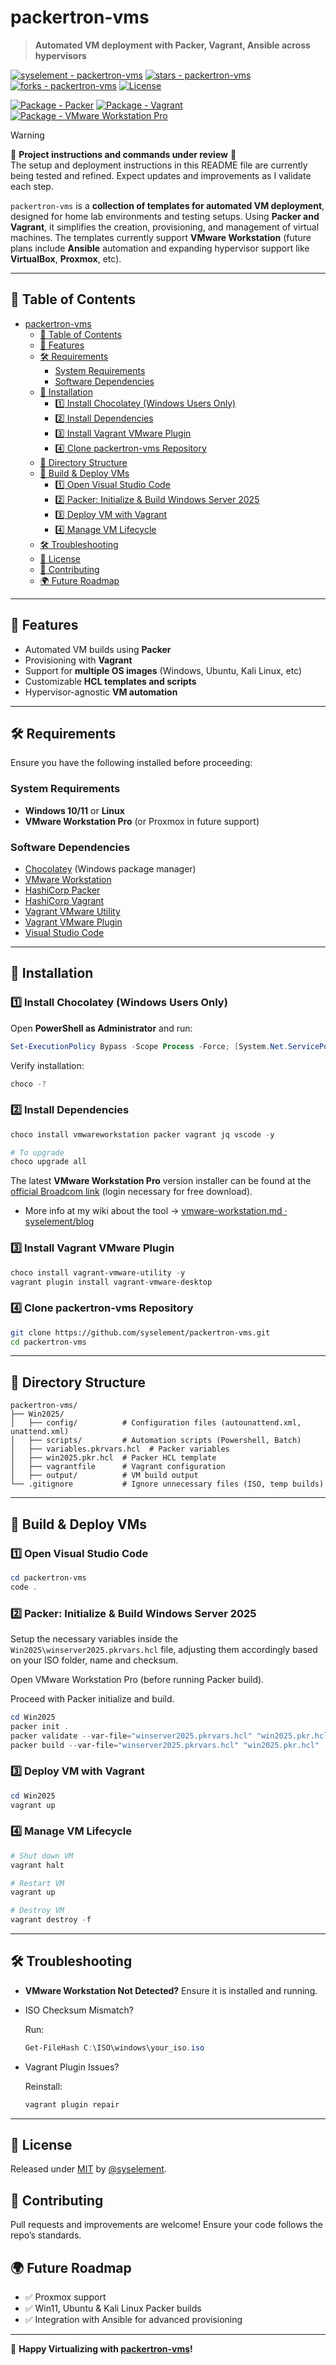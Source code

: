 # packertron-vms

> **Automated VM deployment with Packer, Vagrant, Ansible across hypervisors**

[![syselement - packertron-vms](https://img.shields.io/static/v1?label=syselement&message=packertron-vms&color=blue&logo=github)](https://github.com/syselement/packertron-vms) [![stars - packertron-vms](https://img.shields.io/github/stars/syselement/packertron-vms?style=social)](https://github.com/syselement/packertron-vms) [![forks - packertron-vms](https://img.shields.io/github/forks/syselement/packertron-vms?style=social)](https://github.com/syselement/packertron-vms) [![License](https://img.shields.io/badge/License-MIT-orange)](#-license "Go to license section")

[![Package - Packer](https://img.shields.io/badge/Packer->=1.11.2-brightgreen?logo=packer&logoColor=acqua)](https://developer.hashicorp.com/packer "Go to Packer homepage") [![Package - Vagrant](https://img.shields.io/badge/Vagrant->=2.4.3-brightgreen?logo=vagrant&logoColor=blue)](https://developer.hashicorp.com/vagrant "Go to Vagrant homepage") [![Package - VMware Workstation Pro](https://img.shields.io/badge/VMwareWorkstationPro->17.x-brightgreen?logo=vmware&logoColor=white)](https://www.vmware.com/products/desktop-hypervisor/workstation-and-fusion "Go to VMware Workstation homepage")

> [!WARNING]
> 🚧 **Project instructions and commands under review** 🚧  
> The setup and deployment instructions in this README file are currently being tested and refined.
> Expect updates and improvements as I validate each step.  

`packertron-vms` is a **collection of templates for automated VM deployment**, designed for home lab environments and testing setups. Using **Packer and Vagrant**, it simplifies the creation, provisioning, and management of virtual machines. The templates currently support **VMware Workstation** (future plans include **Ansible** automation and expanding hypervisor support like **VirtualBox**, **Proxmox**, etc).

---

## 📖 Table of Contents

- [packertron-vms](#packertron-vms)
  - [📖 Table of Contents](#-table-of-contents)
  - [🚀 Features](#-features)
  - [🛠 Requirements](#-requirements)
    - [System Requirements](#system-requirements)
    - [Software Dependencies](#software-dependencies)
  - [🔧 Installation](#-installation)
    - [1️⃣ Install Chocolatey (Windows Users Only)](#1️⃣-install-chocolatey-windows-users-only)
    - [2️⃣ Install Dependencies](#2️⃣-install-dependencies)
    - [3️⃣ Install Vagrant VMware Plugin](#3️⃣-install-vagrant-vmware-plugin)
    - [4️⃣ Clone packertron-vms Repository](#4️⃣-clone-packertron-vms-repository)
  - [📁 Directory Structure](#-directory-structure)
  - [🚀 Build \& Deploy VMs](#-build--deploy-vms)
    - [1️⃣ Open Visual Studio Code](#1️⃣-open-visual-studio-code)
    - [2️⃣ Packer: Initialize \& Build Windows Server 2025](#2️⃣-packer-initialize--build-windows-server-2025)
    - [3️⃣ Deploy VM with Vagrant](#3️⃣-deploy-vm-with-vagrant)
    - [4️⃣ Manage VM Lifecycle](#4️⃣-manage-vm-lifecycle)
  - [🛠 Troubleshooting](#-troubleshooting)
  - [📜 License](#-license)
  - [🤝 Contributing](#-contributing)
  - [🌍 Future Roadmap](#-future-roadmap)


---

## 🚀 Features

- Automated VM builds using **Packer**
- Provisioning with **Vagrant**
- Support for **multiple OS images** (Windows, Ubuntu, Kali Linux, etc)
- Customizable **HCL templates and scripts**
- Hypervisor-agnostic **VM automation**

------

## 🛠 Requirements

Ensure you have the following installed before proceeding:

### System Requirements

- **Windows 10/11** or **Linux**
- **VMware Workstation Pro** (or Proxmox in future support)

### Software Dependencies

- [Chocolatey](https://chocolatey.org/) (Windows package manager)
- [VMware Workstation](https://support.broadcom.com/group/ecx/free-downloads)
- [HashiCorp Packer](https://www.packer.io/)
- [HashiCorp Vagrant](https://developer.hashicorp.com/vagrant/install?product_intent=vagrant)
- [Vagrant VMware Utility](https://developer.hashicorp.com/vagrant/docs/providers/vmware/vagrant-vmware-utility)
- [Vagrant VMware Plugin](https://developer.hashicorp.com/vagrant/docs/providers/vmware/installation)
- [Visual Studio Code](https://code.visualstudio.com/)

------

## 🔧 Installation

### 1️⃣ Install Chocolatey (Windows Users Only)

Open **PowerShell as Administrator** and run:

```powershell
Set-ExecutionPolicy Bypass -Scope Process -Force; [System.Net.ServicePointManager]::SecurityProtocol = [System.Net.ServicePointManager]::SecurityProtocol -bor 3072; iex ((New-Object System.Net.WebClient).DownloadString('https://community.chocolatey.org/install.ps1'))
```

Verify installation:

```powershell
choco -?
```

### 2️⃣ Install Dependencies

```powershell
choco install vmwareworkstation packer vagrant jq vscode -y

# To upgrade
choco upgrade all
```

The latest **VMware Workstation Pro** version installer can be found at the [official Broadcom link](https://support.broadcom.com/group/ecx/productdownloads?subfamily=VMware%20Workstation%20Pro&freeDownloads=true) (login necessary for free download).

- More info at my wiki about the tool -> [vmware-workstation.md · syselement/blog](https://github.com/syselement/blog/blob/main/home-lab/hypervisors/vmware/vmware-workstation.md)

### 3️⃣ Install Vagrant VMware Plugin

```powershell
choco install vagrant-vmware-utility -y
vagrant plugin install vagrant-vmware-desktop
```

### 4️⃣ Clone packertron-vms Repository

```bash
git clone https://github.com/syselement/packertron-vms.git
cd packertron-vms
```

------

## 📁 Directory Structure

```
packertron-vms/
├── Win2025/
│   ├── config/          # Configuration files (autounattend.xml, unattend.xml)
│   ├── scripts/         # Automation scripts (Powershell, Batch)
│   ├── variables.pkrvars.hcl  # Packer variables
│   ├── win2025.pkr.hcl  # Packer HCL template
│   ├── vagrantfile      # Vagrant configuration
│   ├── output/          # VM build output
└── .gitignore           # Ignore unnecessary files (ISO, temp builds)
```

------

## 🚀 Build & Deploy VMs

### 1️⃣ Open Visual Studio Code

```powershell
cd packertron-vms
code .
```

### 2️⃣ Packer: Initialize & Build Windows Server 2025

Setup the necessary variables inside the `Win2025\winserver2025.pkrvars.hcl` file, adjusting them accordingly based on your ISO folder, name and checksum.

Open VMware Workstation Pro (before running Packer build).

Proceed with Packer initialize and build.

```powershell
cd Win2025
packer init .
packer validate --var-file="winserver2025.pkrvars.hcl" "win2025.pkr.hcl"
packer build --var-file="winserver2025.pkrvars.hcl" "win2025.pkr.hcl"
```

### 3️⃣ Deploy VM with Vagrant

```powershell
cd Win2025
vagrant up
```

### 4️⃣ Manage VM Lifecycle

```powershell
# Shut down VM
vagrant halt

# Restart VM
vagrant up

# Destroy VM
vagrant destroy -f
```

------

## 🛠 Troubleshooting

- **VMware Workstation Not Detected?** Ensure it is installed and running.

- ISO Checksum Mismatch?

   Run:

  ```powershell
  Get-FileHash C:\ISO\windows\your_iso.iso
  ```

- Vagrant Plugin Issues?

   Reinstall:

  ```powershell
  vagrant plugin repair
  ```

------

## 📜 License

Released under [MIT](/LICENSE) by [@syselement](https://github.com/syselement).

## 🤝 Contributing

Pull requests and improvements are welcome! Ensure your code follows the repo’s standards.

## 🌍 Future Roadmap

- ✅ Proxmox support
- ✅ Win11, Ubuntu & Kali Linux Packer builds
- ✅ Integration with Ansible for advanced provisioning

------

🚀 **Happy Virtualizing with [packertron-vms](#packertron-vms)!**



